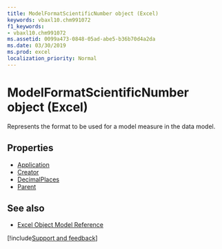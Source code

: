 ```yaml
---
title: ModelFormatScientificNumber object (Excel)
keywords: vbaxl10.chm991072
f1_keywords:
- vbaxl10.chm991072
ms.assetid: 0099a473-0848-05ad-abe5-b36b70d4a2da
ms.date: 03/30/2019
ms.prod: excel
localization_priority: Normal
---
```



# ModelFormatScientificNumber object (Excel)

Represents the format to be used for a model measure in the data model.

## Properties

- [Application](Excel.modelformatscientificnumber.application.md)
- [Creator](Excel.modelformatscientificnumber.creator.md)
- [DecimalPlaces](Excel.modelformatscientificnumber.decimalplaces.md)
- [Parent](Excel.modelformatscientificnumber.parent.md)


## See also

- [Excel Object Model Reference](overview/Excel/object-model.md)

[!include[Support and feedback](~/includes/feedback-boilerplate.md)]

